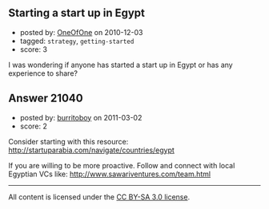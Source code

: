 ## Starting a start up in Egypt

- posted by: [OneOfOne](https://stackexchange.com/users/-1/5777-oneofone) on 2010-12-03
- tagged: `strategy`, `getting-started`
- score: 3

I was wondering if anyone has started a start up in Egypt or has any experience to share?



## Answer 21040

- posted by: [burritoboy](https://stackexchange.com/users/-1/7868-burritoboy) on 2011-03-02
- score: 2

Consider starting with this resource: http://startuparabia.com/navigate/countries/egypt

If you are willing to be more proactive. Follow and connect with local Egyptian VCs like: http://www.sawariventures.com/team.html



---

All content is licensed under the [CC BY-SA 3.0 license](https://creativecommons.org/licenses/by-sa/3.0/).
